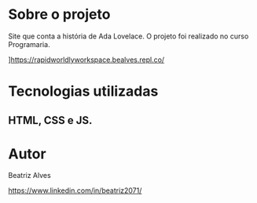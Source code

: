 #  Sobre o projeto

Site que conta a história de Ada Lovelace.
O projeto foi realizado no curso Programaria. 

]https://rapidworldlyworkspace.bealves.repl.co/
  
#  Tecnologias utilizadas

## HTML, CSS e JS. 


#  Autor

Beatriz Alves

https://www.linkedin.com/in/beatriz2071/
